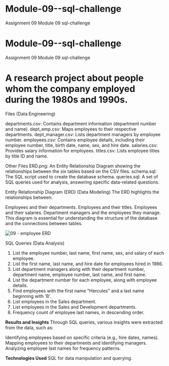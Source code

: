 # Module-09--sql-challenge
Assignment 09 Module 09 sql-challenge
# Module-09--sql-challenge
Assignment 09 Module 09 sql-challenge
# A research project about people whom the company employed during the 1980s and 1990s. 

Files (Data Engineering)

departments.csv: Contains department information (department number and name).
dept_emp.csv: Maps employees to their respective departments.
dept_manager.csv: Lists department managers by employee number.
employees.csv: Contains employee details, including their employee number, title, birth date, name, sex, and hire date.
salaries.csv: Provides salary information for employees.
titles.csv: Lists employee titles by title ID and name.

Other Files
ERD.png: An Entity Relationship Diagram showing the relationships between the six tables based on the CSV files.
schema.sql: The SQL script used to create the database schema.
queries.sql: A set of SQL queries used for analysis, answering specific data-related questions.

Entity Relationship Diagram (ERD) (Data Modeling)
The ERD highlights the relationships between:

Employees and their departments.
Employees and their titles.
Employees and their salaries.
Department managers and the employees they manage.
This diagram is essential for understanding the structure of the database and the connections between tables.

![09 - employee ERD](https://github.com/user-attachments/assets/7c7d1cee-e11e-4858-a205-332600c5f76c)


SQL Queries (Data Analysis)
1. List the employee number, last name, first name, sex, and salary of each employee.
2. List the first name, last name, and hire date for employees hired in 1986.
3. List department managers along with their department number, department name, employee number, last name, and first name.
4. List the department number for each employee, along with employee details.
5. Find employees with the first name "Hercules" and a last name beginning with 'B'.
6. List employees in the Sales department.
7. List employees in the Sales and Development departments.
8. Frequency count of employee last names, in descending order.

**Results and Insights**
Through SQL queries, various insights were extracted from the data, such as:

Identifying employees based on specific criteria (e.g., hire dates, names).
Mapping employees to their departments and identifying managers.
Analyzing employee last names for frequency patterns.

**Technologies Used**
SQL for data manipulation and querying.
